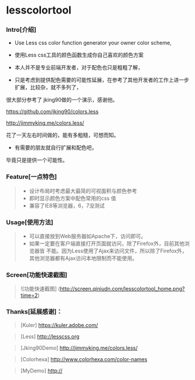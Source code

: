 lesscolortool
=============

### Intro[介绍]

* Use Less css color function generator your owner color scheme,
* 使用Less css工具的颜色函数生成你自己喜欢的颜色方案

* 本人并不是专业前端开发者，对于配色也只是粗粗了解，
* 只是考虑到提供配色需要的可能性延展，在参考了其他开发者的工作上进一步扩展，比较杂，就不多列了，

很大部分参考了 jking90做的一个演示，感谢他。

<https://github.com/jking90/colors.less>

<http://jimmyking.me/colors.less/>

花了一天左右时间做的，能有多粗糙，可想而知。
* 有需要的朋友就自行扩展和配色吧，

毕竟只是提供一个可能性。

### Feature[一点特色]

> * 设计布局时考虑最大最简的可视面积与颜色参考
> * 即时显示颜色方案中配色常用的css 值
> * 兼容了IE8等浏览器，6，7没测试

### Usage[使用方法]

> * 可以直接放到Web服务器如Apache下，访问即可。
> * 如果一定要在客户端直接打开页面就访问，除了Firefox外，目前其他浏览器皆 不能。因为Less使用了Ajax来访问文件，所以除了Firefox外，其他浏览器都有Ajax访问本地限制而不能使用。

### Screen[功能快速截图]

> ![功能快速截图] (http://screen.qiniudn.com/lesscolortool_home.png?time=2)

### Thanks[延展感谢]：

> [Kuler] <https://kuler.adobe.com/>

> [Less] <http://lesscss.org>

> [Jking90Demo] <http://jimmyking.me/colors.less/>

> [Colorhexa] <http://www.colorhexa.com/color-names>

> [MyDemo] <http://>
